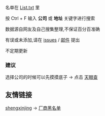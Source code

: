 名单在 [List.txt](https://github.com/ZGWS88/TI/blob/master/List.txt) 里

按 Ctrl + F 输入 **公司** 或 **地址** 关键字进行搜索

数据源自网友及自己搜集整理,不保证百分百准确

有误或未添加,请在 [issues](https://github.com/ZGWS88/TI/issues/new)  / <a href="mailto:miaozijy@gmail.com">邮件</a> 提出

不定期更新

### 建议

选择公司的时候可以先摸摸底子 -> 点击 [天眼查](http://tianyancha.com)

## 友情链接

 [shengxinjing](https://github.com/shengxinjing/) -> [厂商黑名单](https://github.com/shengxinjing/programmer-job-blacklist)
